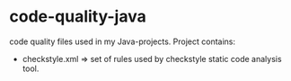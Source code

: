 # code-quality-java
code quality files used  in my Java-projects. Project contains:
- checkstyle.xml => set of rules used by checkstyle static code analysis tool.
